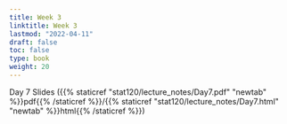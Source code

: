 ```yaml
---
title: Week 3 
linktitle: Week 3
lastmod: "2022-04-11"
draft: false  
toc: false  
type: book  
weight: 20
---
```



Day 7 Slides ({{% staticref "stat120/lecture_notes/Day7.pdf" "newtab" %}}pdf{{% /staticref %}}/{{% staticref "stat120/lecture_notes/Day7.html" "newtab" %}}html{{% /staticref %}})